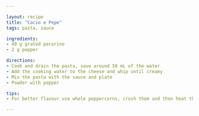 ```yaml
---

layout: recipe
title: "Cacio e Pepe"
tags: pasta, sauce

ingredients:
- 40 g grated pecorino
- 2 g pepper

directions:
- Cook and drain the pasta, save around 50 mL of the water
- Add the cooking water to the cheese and whip until creamy
- Mix the pasta with the sauce and plate
- Powder with pepper

tips:
- For better flavour use whole peppercorns, crush them and then heat them in a skillet for a couple minutes

---
```

